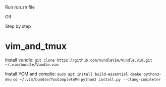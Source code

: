 Run run.sh file

OR

Step by step
# vim_and_tmux
Install vundle:
`git clone https://github.com/VundleVim/Vundle.vim.git ~/.vim/bundle/Vundle.vim`

Install YCM and complie:
`sudo apt install build-essential cmake python3-dev`
`cd ~/.vim/bundle/YouCompleteMe`
`python3 install.py --clang-completer`

